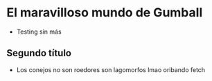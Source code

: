 # El maravilloso mundo de Gumball
- Testing sin más


## Segundo título
- Los conejos no son roedores son lagomorfos
lmao oribando fetch